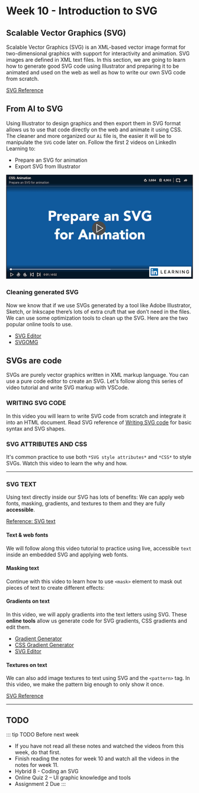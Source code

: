 # Week 10 - Introduction to SVG

## Scalable Vector Graphics (SVG)

Scalable Vector Graphics (SVG) is an XML-based vector image format for two-dimensional graphics with support for interactivity and animation. SVG images are defined in XML text files. In this section, we are going to learn how to generate good SVG code using Illustrator and preparing it to be animated and used on the web as well as how to write our own SVG code from scratch. 

[SVG Reference](./svg.md)

## From AI to SVG

Using Illustrator to design graphics and then export them in SVG format allows us to use that code directly on the web and animate it using CSS. The cleaner and more organized our `Ai` file is, the easier it will be to manipulate the `SVG` code later on. Follow the first 2 videos on LinkedIn Learning to:

- Prepare an SVG for animation
- Export SVG from Illustrator

<a href="https://www.linkedin.com/learning/css-animation/prepare-an-svg-for-animation" target="_blanck">![From AI to SVG](./prepSVGanimation.png)</a>


### Cleaning generated SVG

Now we know that if we use SVGs generated by a tool like Adobe Illustrator, Sketch, or Inkscape there’s lots of extra cruft that we don’t need in the files. We can use some optimization tools to clean up the SVG. Here are the two popular online tools to use.  

- [SVG Editor](http://petercollingridge.appspot.com/svg-editor)
- [SVGOMG](https://jakearchibald.github.io/svgomg/)


## SVGs are code
SVGs are purely vector graphics written in XML markup language. You can use a pure code editor to create an SVG. Let's follow along this series of video tutorial and write SVG markup with VSCode. 

### WRITING SVG CODE  

In this video you will learn to write SVG code from scratch and integrate it into an HTML document.
Read SVG reference of [Writing SVG code](./svg.md#writing-svg) for basic syntax and SVG shapes.  

<YouTube
  title="Writing SVG code"
  url="https://www.youtube.com/embed/q_3Q9HHcXuA"
/>

### SVG ATTRIBUTES AND CSS  

It's common practice to use both `*SVG style attributes*` and `*CSS*` to style SVGs. Watch this video to learn the why and how. 

<YouTube
  title="SVG: attributes & CSS"
  url="https://www.youtube.com/embed/EEtnu8OMD3o"
/>

---

### SVG TEXT

Using text directly inside our SVG has lots of benefits: We can apply web fonts, masking, gradients, and textures to them and they are fully **accessible**.  

[Reference: SVG text](./svg.md#svg-text)

#### Text & web fonts
We will follow along this video tutorial to practice using live, accessible `text` inside an embedded SVG and applying web fonts.

<YouTube
  title="SVG: text & web fonts"
  url="https://www.youtube.com/embed/UKXRwuXd7rA"
/>

#### Masking text
Continue with this video to learn how to use `<mask>` element to mask out pieces of text to create different effects: 

<YouTube
  title="SVG: masking text"
  url="https://www.youtube.com/embed/B5ol4ss-mi4"
/>

#### Gradients on text
In this video, we will apply gradients into the text letters using SVG. 
These **online tools** allow us generate code for SVG gradients, CSS gradients and edit them. 

- [Gradient Generator](https://briangrinstead.com/gradient/) 
- [CSS Gradient Generator](https://cssgradient.io/)
- [SVG Editor](http://petercollingridge.appspot.com/svg-editor)

<YouTube
  title="SVG: gradients on text"
  url="https://www.youtube.com/embed/xgZkRVCS07Q"
/>


#### Textures on text

We can also add image textures to text using SVG and the `<pattern>` tag. In this video, we make the pattern big enough to only show it once.

<YouTube
  title="SVG: textures on text"
  url="https://www.youtube.com/embed/lSNnVbfvJJ0"
/>

[SVG Reference](./svg.md)

---


## TODO

::: tip TODO Before next week

- If you have not read all these notes and watched the videos from this week, do that first.
- Finish reading the notes for week 10 and watch all the videos in the notes for week 11.
- Hybrid 8 - Coding an SVG 
- Online Quiz 2 – UI graphic knowledge and tools 
- Assignment 2 Due
  :::
